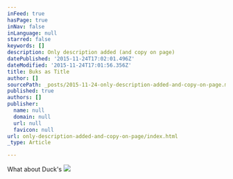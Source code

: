 ```yaml
---
inFeed: true
hasPage: true
inNav: false
inLanguage: null
starred: false
keywords: []
description: Only description added (and copy on page)
datePublished: '2015-11-24T17:02:01.496Z'
dateModified: '2015-11-24T17:01:56.356Z'
title: Buks as Title
author: []
sourcePath: _posts/2015-11-24-only-description-added-and-copy-on-page.md
published: true
authors: []
publisher:
  name: null
  domain: null
  url: null
  favicon: null
url: only-description-added-and-copy-on-page/index.html
_type: Article

---
```

What about Duck's
![](https://the-grid-user-content.s3-us-west-2.amazonaws.com/408998ce-f92b-4e23-8f22-7d5dd042cc44.jpg)